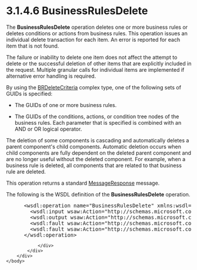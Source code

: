 <html dir="LTR" xmlns:mshelp="http://msdn.microsoft.com/mshelp" xmlns:ddue="http://ddue.schemas.microsoft.com/authoring/2003/5" xmlns:xlink="http://www.w3.org/1999/xlink" xmlns:tool="http://www.microsoft.com/tooltip">
    <head>
        <meta http-equiv="Content-Type" content="text/html; CHARSET=utf-8"></meta>
        <meta name="save" content="history"></meta>
        <title>3.1.4.6 BusinessRulesDelete</title>
        <xml>
            <mshelp:toctitle title="3.1.4.6 BusinessRulesDelete"></mshelp:toctitle>
            <mshelp:rltitle title="[MS-SSMDSWS-15]: BusinessRulesDelete"></mshelp:rltitle>
            <mshelp:keyword index="A" term="25648788-a352-4270-8bae-6e17dcd0a6bd"></mshelp:keyword>
            <mshelp:attr name="DCSext.ContentType" value="open specification"></mshelp:attr>
            <mshelp:attr name="AssetID" value="25648788-a352-4270-8bae-6e17dcd0a6bd"></mshelp:attr>
            <mshelp:attr name="TopicType" value="kbRef"></mshelp:attr>
            <mshelp:attr name="DCSext.Title" value="[MS-SSMDSWS-15]: BusinessRulesDelete" />
        </xml>
    </head>
    <body>
        <div id="header">
            <h1 class="heading">3.1.4.6 BusinessRulesDelete</h1>
        </div>
        <div id="mainSection">
            <div id="mainBody">
                <div id="allHistory" class="saveHistory"></div>
                <div id="sectionSection0" class="section" name="collapseableSection">
                    

<p>The <b>BusinessRulesDelete</b> operation deletes one or more
business rules or deletes conditions or actions from business rules. This
operation issues an individual delete transaction for each item. An error is
reported for each item that is not found.</p>

<p>The failure or inability to delete one item does not affect
the attempt to delete or the successful deletion of other items that are
explicitly included in the request. Multiple granular calls for individual
items are implemented if alternative error handling is required.</p>

<p>By using the <a href="f2d85bd7-5761-4fd6-9884-11ce064abfb5.htm">BRDeleteCriteria</a> complex
type, one of the following sets of GUIDs is specified: </p>

<ul><li><p><span><span> 
</span></span>The GUIDs of one or more business rules. </p>

</li><li><p><span><span> 
</span></span>The GUIDs of the conditions, actions, or condition tree nodes of
the business rules. Each parameter that is specified is combined with an AND or
OR logical operator.</p>

</li></ul><p>The deletion of some components is cascading and
automatically deletes a parent component's child components. Automatic deletion
occurs when child components are fully dependent on the deleted parent
component and are no longer useful without the deleted component. For example,
when a business rule is deleted, all components that are related to that
business rule are deleted.</p>

<p>This operation returns a standard <a href="81713c2d-8c41-43bd-85dd-e106c538c3ae.htm">MessageResponse</a> message.</p>

<p>The following is the WSDL definition of the <b>BusinessRulesDelete</b>
operation.</p>

<dl>
<dd>
<div><pre> &lt;wsdl:operation name=&quot;BusinessRulesDelete&quot; xmlns:wsdl=&quot;http://schemas.xmlsoap.org/wsdl/&quot;&gt;
   &lt;wsdl:input wsaw:Action=&quot;http://schemas.microsoft.com/sqlserver/masterdataservices/2009/09/IService/BusinessRulesDelete&quot; name=&quot;BusinessRulesDeleteRequest&quot; message=&quot;tns:BusinessRulesDeleteRequest&quot; xmlns:wsaw=&quot;http://www.w3.org/2006/05/addressing/wsdl&quot; /&gt;
   &lt;wsdl:output wsaw:Action=&quot;http://schemas.microsoft.com/sqlserver/masterdataservices/2009/09/IService/BusinessRulesDeleteResponse&quot; name=&quot;MessageResponse&quot; message=&quot;tns:MessageResponse&quot; xmlns:wsaw=&quot;http://www.w3.org/2006/05/addressing/wsdl&quot; /&gt;
   &lt;wsdl:fault wsaw:Action=&quot;http://schemas.microsoft.com/sqlserver/masterdataservices/2009/09/IService/BusinessRulesDeleteEditionExpiredMessageFault&quot; name=&quot;EditionExpiredMessageFault&quot; message=&quot;tns:IService_BusinessRulesDelete_EditionExpiredMessageFault_FaultMessage&quot; xmlns:wsaw=&quot;http://www.w3.org/2006/05/addressing/wsdl&quot; /&gt;
   &lt;wsdl:fault wsaw:Action=&quot;http://schemas.microsoft.com/sqlserver/masterdataservices/2009/09/IService/BusinessRulesDeleteSkuNotSupportedMessageFault&quot; name=&quot;SkuNotSupportedMessageFault&quot; message=&quot;tns:IService_BusinessRulesDelete_SkuNotSupportedMessageFault_FaultMessage&quot; xmlns:wsaw=&quot;http://www.w3.org/2006/05/addressing/wsdl&quot; /&gt;
 &lt;/wsdl:operation&gt;
</pre></div>
</dd></dl>


                </div>
            </div>
        </div>
    </body>
</html>